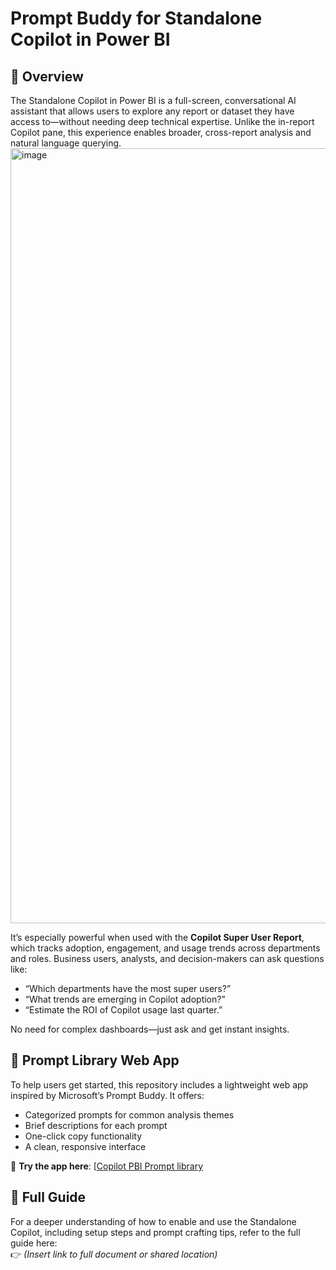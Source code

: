 # Prompt Buddy for Standalone Copilot in Power BI

## 📘 Overview

The Standalone Copilot in Power BI is a full-screen, conversational AI assistant that allows users to explore any report or dataset they have access to—without needing deep technical expertise. Unlike the in-report Copilot pane, this experience enables broader, cross-report analysis and natural language querying.
<img width="2210" height="1240" alt="image" src="https://github.com/user-attachments/assets/45110f0d-2e9d-4d2b-8344-316f690c2991" />


It’s especially powerful when used with the **Copilot Super User Report**, which tracks adoption, engagement, and usage trends across departments and roles. Business users, analysts, and decision-makers can ask questions like:

- “Which departments have the most super users?”
- “What trends are emerging in Copilot adoption?”
- “Estimate the ROI of Copilot usage last quarter.”

No need for complex dashboards—just ask and get instant insights.

## 🧠 Prompt Library Web App

To help users get started, this repository includes a lightweight web app inspired by Microsoft’s Prompt Buddy. It offers:

- Categorized prompts for common analysis themes
- Brief descriptions for each prompt
- One-click copy functionality
- A clean, responsive interface

🔗 **Try the app here**: [[Copilot PBI Prompt library](https://fepilot.github.io/Copilot-PBI-Prompt_buddy/)

## 📄 Full Guide

For a deeper understanding of how to enable and use the Standalone Copilot, including setup steps and prompt crafting tips, refer to the full guide here:  
👉 *(Insert link to full document or shared location)*

